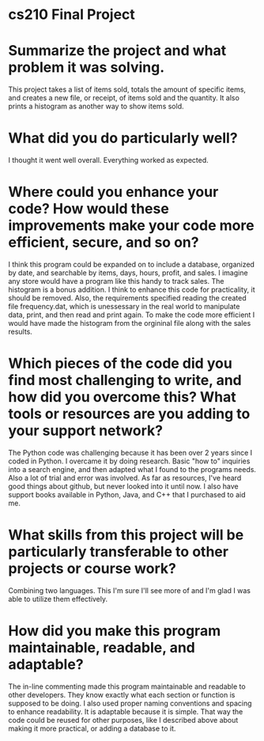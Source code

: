 # cs210 Final Project

# Summarize the project and what problem it was solving.
This project takes a list of items sold, totals the amount of specific items, and creates a new file, or receipt, of items sold and the quantity. It also prints a histogram as another way to show items sold.

# What did you do particularly well?
I thought it went well overall. Everything worked as expected.

# Where could you enhance your code? How would these improvements make your code more efficient, secure, and so on?
I think this program could be expanded on to include a database, organized by date, and searchable by items, days, hours, profit, and sales. I imagine any store would have a program like this handy to track sales. The histogram is a bonus addition. I think to enhance this code for practicality, it should be removed. Also, the requirements specified reading the created file frequency.dat, which is unessessary in the real world to manipulate data, print, and then read and print again. To make the code more efficient I would have made the histogram from the orgininal file along with the sales results.


# Which pieces of the code did you find most challenging to write, and how did you overcome this? What tools or resources are you adding to your support network?
The Python code was challenging because it has been over 2 years since I coded in Python. I overcame it by doing research. Basic "how to" inquiries into a search engine, and then adapted what I found to the programs needs. Also a lot of trial and error was involved. As far as resources, I've heard good things about github, but never looked into it until now. I also have support books available in Python, Java, and C++ that I purchased to aid me.


# What skills from this project will be particularly transferable to other projects or course work?
Combining two languages. This I'm sure I'll see more of and I'm glad I was able to utilize them effectively. 


# How did you make this program maintainable, readable, and adaptable?
The in-line commenting made this program maintainable and readable to other developers. They know exactly what each section or function is supposed to be doing. I also used proper naming conventions and spacing to enhance readability. It is adaptable because it is simple. That way the code could be reused for other purposes, like I described above about making it more practical, or adding a database to it.
